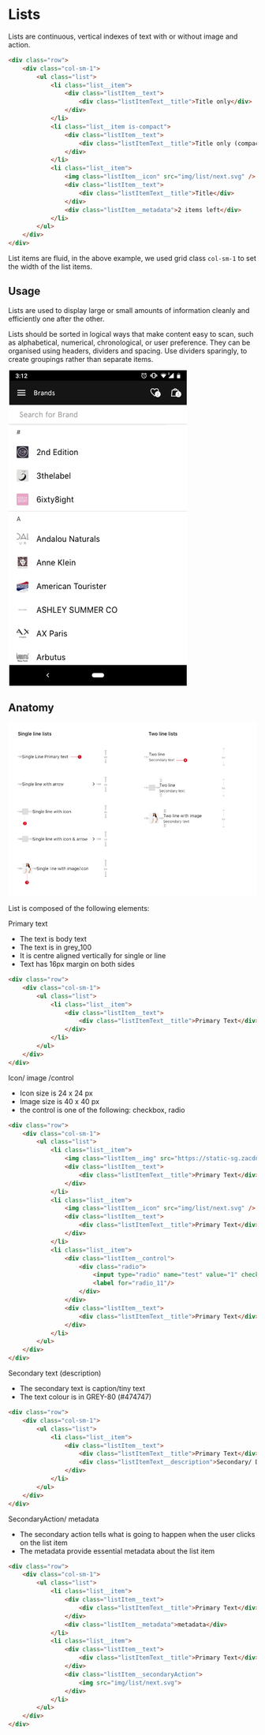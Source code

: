 # Lists

Lists are continuous, vertical indexes of text with or without image and action.

```html
<div class="row">
	<div class="col-sm-1">
		<ul class="list">
			<li class="list__item">
				<div class="listItem__text">
					<div class="listItemText__title">Title only</div>
				</div>
			</li>
			<li class="list__item is-compact">
				<div class="listItem__text">
					<div class="listItemText__title">Title only (compact)</div>
				</div>
			</li>
			<li class="list__item">
				<img class="listItem__icon" src="img/list/next.svg" />
				<div class="listItem__text">
					<div class="listItemText__title">Title</div>
				</div>
				<div class="listItem__metadata">2 items left</div>
			</li>
		</ul>
	</div>
</div>
```
List items are fluid, in the above example, we used grid class `col-sm-1` to set the width of the list items.

## Usage

Lists are used to display large or small amounts of information cleanly and efficiently one after the other.

Lists should be sorted in logical ways that make content easy to scan, such as alphabetical, numerical, chronological, or user preference. They can be organised using headers, dividers and spacing. Use dividers sparingly, to create groupings rather than separate items.

![List Usage](img/list/List_usage.jpg)


## Anatomy
![List Anatomy](img/list/List_Anatomy.jpg)

List is composed of the following elements:

Primary text

* The text is body text
* The text is in grey_100
* It is centre aligned vertically for single or line
* Text has 16px margin on both sides 

```html
<div class="row">
	<div class="col-sm-1">
		<ul class="list">
			<li class="list__item">
				<div class="listItem__text">
					<div class="listItemText__title">Primary Text</div>
				</div>
			</li>
		</ul>
	</div>
</div>
```

Icon/ image /control

* Icon size is 24 x 24 px
* Image size is 40 x 40 px
* the control is one of the following: checkbox, radio

```html
<div class="row">
	<div class="col-sm-1">
		<ul class="list">
			<li class="list__item">
				<img class="listItem__img" src="https://static-sg.zacdn.com/cms/categories/main/sub/ViewAllWOMEN.jpg" />
				<div class="listItem__text">
					<div class="listItemText__title">Primary Text</div>
				</div>
			</li>
			<li class="list__item">
				<img class="listItem__icon" src="img/list/next.svg" />
				<div class="listItem__text">
					<div class="listItemText__title">Primary Text</div>
				</div>
			</li>
			<li class="list__item">
				<div class="listItem__control">
					<div class="radio">
						<input type="radio" name="test" value="1" checked>
						<label for="radio_11"/>
					</div>
				</div>
				<div class="listItem__text">
					<div class="listItemText__title">Primary Text</div>
				</div>
			</li>
		</ul>
	</div>
</div>
```

Secondary text (description)

* The secondary text is caption/tiny text 
* The text colour is in GREY-80 (#474747)

```html
<div class="row">
	<div class="col-sm-1">
		<ul class="list">
			<li class="list__item">
				<div class="listItem__text">
					<div class="listItemText__title">Primary Text</div>
					<div class="listItemText__description">Secondary/ Descrtiption text</div>
				</div>
			</li>
		</ul>
	</div>
</div>
```

SecondaryAction/ metadata

* The secondary action tells what is going to happen when the user clicks on the list item
* The metadata provide essential metadata about the list item

```html
<div class="row">
	<div class="col-sm-1">
		<ul class="list">
			<li class="list__item">
				<div class="listItem__text">
					<div class="listItemText__title">Primary Text</div>
				</div>
				<div class="listItem__metadata">metadata</div>
			</li>
			<li class="list__item">
				<div class="listItem__text">
					<div class="listItemText__title">Primary Text</div>
				</div>
				<div class="listItem__secondaryAction">
					<img src="img/list/next.svg">
				</div>
			</li>
		</ul>
	</div>
</div>
```

